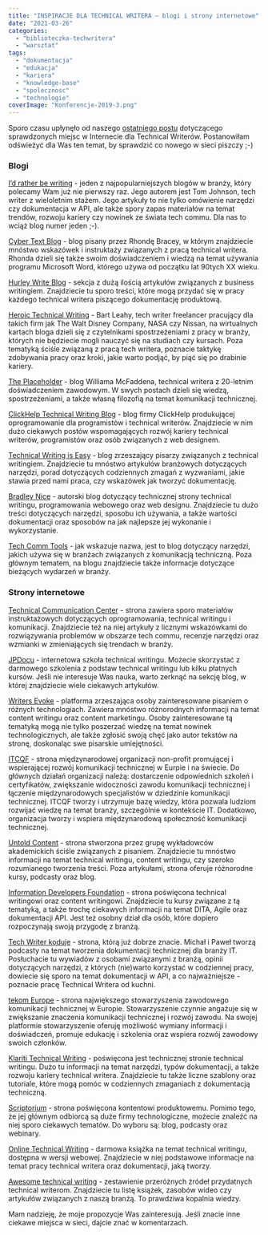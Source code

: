 ```yaml
---
title: "INSPIRACJE DLA TECHNICAL WRITERA – blogi i strony internetowe"
date: "2021-03-26"
categories:
  - "biblioteczka-techwritera"
  - "warsztat"
tags:
  - "dokumentacja"
  - "edukacja"
  - "kariera"
  - "knowledge-base"
  - "spolecznosc"
  - "technologie"
coverImage: "Konferencje-2019-3.png"
---
```


Sporo czasu upłynęło od naszego [ostatniego postu](http://techwriter.pl/blogi-anglojezyczne/) dotyczącego sprawdzonych miejsc w Internecie dla Technical Writerów. Postanowiłam odświeżyć dla Was ten temat, by sprawdzić co nowego w sieci piszczy ;-)

### Blogi

[I’d rather be writing](https://idratherbewriting.com/) - jeden z najpopularniejszych blogów w branży, który polecamy Wam już nie pierwszy raz. Jego autorem jest Tom Johnson, tech writer z wieloletnim stażem. Jego artykuły to nie tylko omówienie narzędzi czy dokumentacja w API, ale także spory zapas materiałów na temat trendów, rozwoju kariery czy nowinek ze świata tech commu. Dla nas to wciąż blog numer jeden ;-).

[Cyber Text Blog](https://cybertext.wordpress.com/) - blog pisany przez Rhondę Bracey, w którym znajdziecie mnóstwo wskazówek i instruktaży związanych z pracą technical writera. Rhonda dzieli się także swoim doświadczeniem i wiedzą na temat używania programu Microsoft Word, którego używa od początku lat 90tych XX wieku.

[Hurley Write Blog](https://www.hurleywrite.com/blog/) - sekcja z dużą ilością artykułów związanych z business writingiem. Znajdziecie tu sporo treści, które mogą przydać się w pracy każdego technical writera piszącego dokumentację produktową.

[Heroic Technical Writing](https://heroictechwriting.com/) - Bart Leahy, tech writer freelancer pracujący dla takich firm jak The Walt Disney Company, NASA czy Nissan, na wirtualnych kartach bloga dzieli się z czytelnikami spostrzeżeniami z pracy w branży, których nie będziecie mogli nauczyć się na studiach czy kursach. Poza tematyką ściśle związaną z pracą tech writera, poznacie taktykę zdobywania pracy oraz kroki, jakie warto podjąć, by piąć się po drabinie kariery.

[The Placeholder](http://www.williammcfadden.com/) - blog Williama McFaddena, technical writera z 20-letnim doświadczeniem zawodowym. W swych postach dzieli się wiedzą, spostrzeżeniami, a także własną filozofią na temat komunikacji technicznej.

[ClickHelp Technical Writing Blog](https://clickhelp.com/clickhelp-technical-writing-blog/) - blog firmy ClickHelp produkującej oprogramowanie dla programistów i technical writerów. Znajdziecie w nim dużo ciekawych postów wspomagających rozwój kariery technical writerów, programistów oraz osób związanych z web designem.

[Technical Writing is Easy](https://medium.com/technical-writing-is-easy) - blog zrzeszający pisarzy związanych z technical writingiem. Znajdziecie tu mnóstwo artykułów branżowych dotyczących narzędzi, porad dotyczących codziennych zmagań z wyzwaniami, jakie stawia przed nami praca, czy wskazówek jak tworzyć dokumentację.

[Bradley Nice](https://bradley-nice.medium.com/) - autorski blog dotyczący technicznej strony technical writingu, programowania webowego oraz web designu. Znajdziecie tu dużo treści dotyczących narzędzi, sposobu ich używania, a także wartości dokumentacji oraz sposobów na jak najlepsze jej wykonanie i wykorzystanie.

[Tech Comm Tools](https://techcommtools.com/) - jak wskazuje nazwa, jest to blog dotyczący narzędzi, jakich używa się w branżach związanych z komunikacją techniczną. Poza głównym tematem, na blogu znajdziecie także informacje dotyczące bieżących wydarzeń w branży.

### Strony internetowe

[Technical Communication Center](https://www.technicalcommunicationcenter.com/) - strona zawiera sporo materiałów instruktażowych dotyczących oprogramowania, technical writingu i komunikacji. Znajdziecie też na niej artykuły z licznymi wskazówkami do rozwiązywania problemów w obszarze tech commu, recenzje narzędzi oraz wzmianki w zmieniających się trendach w branży.

[JPDocu](https://jpdocu.teachable.com/) - internetowa szkoła technical writingu. Możecie skorzystać z darmowego szkolenia z podstaw technical writingu lub kilku płatnych kursów. Jeśli nie interesuje Was nauka, warto zerknąć na sekcję blog, w której znajdziecie wiele ciekawych artykułów.

[Writers Evoke](https://www.writersevoke.com/) - platforma zrzeszająca osoby zainteresowane pisaniem o różnych technologiach. Zawiera mnóstwo różnorodnych informacji na temat content writingu oraz content marketingu. Osoby zainteresowane tą tematyką mogą nie tylko poszerzać wiedzę na temat nowinek technologicznych, ale także zgłosić swoją chęć jako autor tekstów na stronę, doskonaląc swe pisarskie umiejętności.

[ITCQF](https://itcqf.org/) - strona międzynarodowej organizacji non-profit promującej i wspierającej rozwój komunikacji technicznej w Eurpie i na świecie. Do głównych działań organizacji należą: dostarczenie odpowiednich szkoleń i certyfikatów, zwiększanie widoczności zawodu komunikacji technicznej i łączenie międzynarodowych specjalistów w dziedzinie komunikacji technicznej. ITCQF tworzy i utrzymuje bazę wiedzy, która pozwala ludziom rozwijać wiedzę na temat branży, szczególnie w kontekście IT. Dodatkowo, organizacja tworzy i wspiera międzynarodową społeczność komunikacji technicznej.

[Untold Content](https://untoldcontent.com/) - strona stworzona przez grupę wykładowców akademickich ściśle związanych z pisaniem. Znajdziecie tu mnóstwo informacji na temat technical writingu, content writingu, czy szeroko rozumianego tworzenia treści. Poza artykułami, strona oferuje różnorodne kursy, podcasty oraz blog.

[Information Developers Foundation](https://www.informationdevelopers.in/) - strona poświęcona technical writingowi oraz content writingowi. Znajdziecie tu kursy związane z tą tematyką, a także trochę ciekawych informacji na temat DITA, Agile oraz dokumentacji API. Jest też osobny dział dla osób, które dopiero rozpoczynają swoją przygodę z branżą.

[Tech Writer koduje](https://techwriterkoduje.pl/) - strona, którą już dobrze znacie. Michał i Paweł tworzą podcasty na temat tworzenia dokumentacji technicznej dla branży IT. Posłuchacie tu wywiadów z osobami związanymi z branżą, opinii dotyczących narzędzi, z których (nie)warto korzystać w codziennej pracy, dowiecie się sporo na temat dokumentacji w API, a co najważniejsze - poznacie pracę Technical Writera od kuchni.

[tekom Europe](https://www.technical-communication.org/) - strona największego stowarzyszenia zawodowego komunikacji technicznej w Europie. Stowarzyszenie czynnie angażuje się w zwiększanie znaczenia komunikacji technicznej i rozwój zawodu. Na swojej platformie stowarzyszenie oferuję możliwość wymiany informacji i doświadczeń, promuje edukację i szkolenia oraz wspiera rozwój zawodowy swoich członków.

[Klariti Technical Writing](https://www.klariti.com/technical-writing/) - poświęcona jest technicznej stronie technical writingu. Dużo tu informacji na temat narzędzi, typów dokumentacji, a także rozwoju kariery technical writera. Znajdziecie tu także liczne szablony oraz tutoriale, które mogą pomóc w codziennych zmaganiach z dokumentacją techniczną.

[Scriptorium](https://www.scriptorium.com/) - strona poświęcona kontentowi produktowemu. Pomimo tego, że jej głównym odbiorcą są duże firmy technologiczne, możecie znaleźć na niej sporo ciekawych tematów. Do wyboru są: blog, podcasty oraz webinary.

[Online Technical Writing](https://www.prismnet.com/~hcexres/textbook/) - darmowa książka na temat technical writingu, dostępna w wersji webowej. Znajdziecie w niej podstawowe informacje na temat pracy technical writera oraz dokumentacji, jaką tworzy.

[Awesome technical writing](https://github.com/BolajiAyodeji/awesome-technical-writing/blob/master/README.md) - zestawienie przeróżnych źródeł przydatnych technical writerom. Znajdziecie tu listę książek, zasobów wideo czy artykułów związanych z naszą branżą. To prawdziwa kopalnia wiedzy.

Mam nadzieję, że moje propozycje Was zainteresują. Jeśli znacie inne ciekawe miejsca w sieci, dajcie znać w komentarzach.
